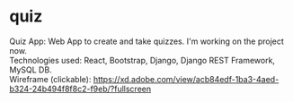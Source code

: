 # quiz  
Quiz App: Web App to create and take quizzes. I'm working on the project now.  
Technologies used: React, Bootstrap, Django, Django REST Framework, MySQL DB.  
Wireframe (clickable): https://xd.adobe.com/view/acb84edf-1ba3-4aed-b324-24b494f8f8c2-f9eb/?fullscreen  
